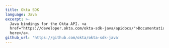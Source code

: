 ```yaml
---
title: Okta SDK
language: Java
excerpt: >-
  Java bindings for the Okta API. <a
  href="https://developer.okta.com/okta-sdk-java/apidocs/">Documentation
  here</a>.
github_url: 'https://github.com/okta/okta-sdk-java'
---
```



